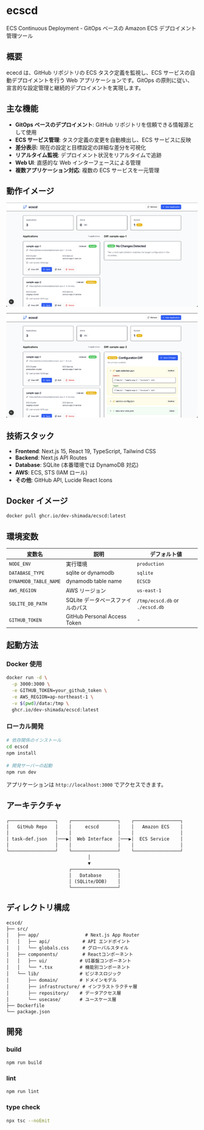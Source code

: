 # ecscd

ECS Continuous Deployment - GitOps ベースの Amazon ECS デプロイメント管理ツール

## 概要

ececd は、GitHub リポジトリの ECS タスク定義を監視し、ECS サービスの自動デプロイメントを行う Web アプリケーションです。GitOps の原則に従い、宣言的な設定管理と継続的デプロイメントを実現します。

## 主な機能

- **GitOps ベースのデプロイメント**: GitHub リポジトリを信頼できる情報源として使用
- **ECS サービス管理**: タスク定義の変更を自動検出し、ECS サービスに反映
- **差分表示**: 現在の設定と目標設定の詳細な差分を可視化
- **リアルタイム監視**: デプロイメント状況をリアルタイムで追跡
- **Web UI**: 直感的な Web インターフェースによる管理
- **複数アプリケーション対応**: 複数の ECS サービスを一元管理

## 動作イメージ

![動作イメージ1](docs/image1.png)

![動作イメージ2](docs/image2.png)

## 技術スタック

- **Frontend**: Next.js 15, React 19, TypeScript, Tailwind CSS
- **Backend**: Next.js API Routes
- **Database**: SQLite (本番環境では DynamoDB 対応)
- **AWS**: ECS, STS (IAM ロール)
- **その他**: GitHub API, Lucide React Icons

## Docker イメージ

```bash
docker pull ghcr.io/dev-shimada/ecscd:latest
```

## 環境変数

| 変数名                | 説明                              | デフォルト値                    |
| --------------------- | --------------------------------- | ------------------------------- |
| `NODE_ENV`            | 実行環境                          | `production`                    |
| `DATABASE_TYPE`       | sqlite or dynamodb                | `sqlite`                        |
| `DYNAMODB_TABLE_NAME` | dynamodb table name               | `ECSCD`                         |
| `AWS_REGION`          | AWS リージョン                    | `us-east-1`                     |
| `SQLITE_DB_PATH`      | SQLite データベースファイルのパス | `/tmp/ecscd.db` or `./ecscd.db` |
| `GITHUB_TOKEN`        | GitHub Personal Access Token      | -                               |

## 起動方法

### Docker 使用

```bash
docker run -d \
  -p 3000:3000 \
  -e GITHUB_TOKEN=your_github_token \
  -e AWS_REGION=ap-northeast-1 \
  -v $(pwd)/data:/tmp \
  ghcr.io/dev-shimada/ecscd:latest
```

### ローカル開発

```bash
# 依存関係のインストール
cd ecscd
npm install

# 開発サーバーの起動
npm run dev
```

アプリケーションは `http://localhost:3000` でアクセスできます。

## アーキテクチャ

```
┌─────────────────┐    ┌─────────────────┐    ┌─────────────────┐
│   GitHub Repo   │    │     ecscd       │    │   Amazon ECS    │
│                 │    │                 │    │                 │
│ task-def.json   │───▶│  Web Interface  │───▶│  ECS Service    │
│                 │    │                 │    │                 │
└─────────────────┘    └─────────────────┘    └─────────────────┘
                              │
                              ▼
                       ┌─────────────────┐
                       │   Database      │
                       │ (SQLite/DDB)    │
                       └─────────────────┘
```

## ディレクトリ構成

```
ecscd/
├── src/
│   ├── app/                 # Next.js App Router
│   │   ├── api/            # API エンドポイント
│   │   └── globals.css     # グローバルスタイル
│   ├── components/         # Reactコンポーネント
│   │   ├── ui/            # UI基盤コンポーネント
│   │   └── *.tsx          # 機能別コンポーネント
│   └── lib/               # ビジネスロジック
│       ├── domain/        # ドメインモデル
│       ├── infrastructure/ # インフラストラクチャ層
│       ├── repository/    # データアクセス層
│       └── usecase/       # ユースケース層
├── Dockerfile
└── package.json
```

## 開発

### build

```bash
npm run build
```

### lint

```bash
npm run lint
```

### type check

```bash
npx tsc --noEmit
```
